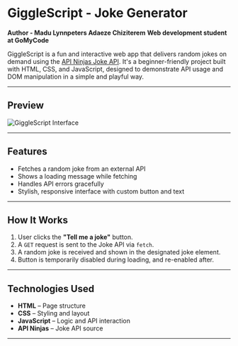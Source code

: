 # GiggleScript - Joke Generator

**Author - Madu Lynnpeters Adaeze Chiziterem**
**Web development student at GoMyCode**

GiggleScript is a fun and interactive web app that delivers random jokes on demand using the  [API Ninjas Joke API](https://api-ninjas.com/api/jokes). It's a beginner-friendly project built with HTML, CSS, and JavaScript, designed to demonstrate API usage and DOM manipulation in a simple and playful way.

---

## Preview

![GiggleScript Interface](./D2A30054-79D7-4730-B33E-0CB42F37D836.jpeg)

---

##  Features

- Fetches a random joke from an external API
- Shows a loading message while fetching
- Handles API errors gracefully
- Stylish, responsive interface with custom button and text

---
##  How It Works

1. User clicks the **"Tell me a joke"** button.
2. A `GET` request is sent to the Joke API via `fetch`.
3. A random joke is received and shown in the designated joke element.
4. Button is temporarily disabled during loading, and re-enabled after.

---

## Technologies Used

- **HTML** – Page structure
- **CSS** – Styling and layout
- **JavaScript** – Logic and API interaction
- **API Ninjas** – Joke API source

---




